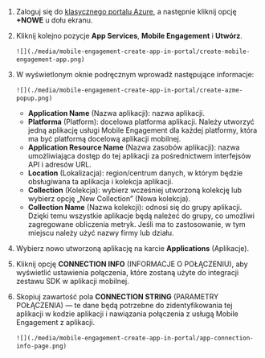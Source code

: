 1. Zaloguj się do [klasycznego portalu Azure](https://manage.windowsazure.com), a następnie kliknij opcję **+NOWE** u dołu ekranu.
2. Kliknij kolejno pozycje **App Services**, **Mobile Engagement** i **Utwórz**.
   
       ![](./media/mobile-engagement-create-app-in-portal/create-mobile-engagement-app.png)
3. W wyświetlonym oknie podręcznym wprowadź następujące informacje:
   
       ![](./media/mobile-engagement-create-app-in-portal/create-azme-popup.png)
   
   * **Application Name** (Nazwa aplikacji): nazwa aplikacji. 
   * **Platforma** (Platform): docelowa platforma aplikacji. Należy utworzyć jedną aplikację usługi Mobile Engagement dla każdej platformy, która ma być platformą docelową aplikacji mobilnej. 
   * **Application Resource Name** (Nazwa zasobów aplikacji): nazwa umożliwiająca dostęp do tej aplikacji za pośrednictwem interfejsów API i adresów URL. 
   * **Location** (Lokalizacja): region/centrum danych, w którym będzie obsługiwana ta aplikacja i kolekcja aplikacji.
   * **Collection** (Kolekcja): wybierz wcześniej utworzoną kolekcję lub wybierz opcję „New Collection” (Nowa kolekcja).
   * **Collection Name** (Nazwa kolekcji): odnosi się do grupy aplikacji. Dzięki temu wszystkie aplikacje będą należeć do grupy, co umożliwi zagregowane obliczenia metryk. Jeśli ma to zastosowanie, w tym miejscu należy użyć nazwy firmy lub działu.
4. Wybierz nowo utworzoną aplikację na karcie **Applications** (Aplikacje).
5. Kliknij opcję **CONNECTION INFO** (INFORMACJE O POŁĄCZENIU), aby wyświetlić ustawienia połączenia, które zostaną użyte do integracji zestawu SDK w aplikacji mobilnej.
6. Skopiuj zawartość pola **CONNECTION STRING** (PARAMETRY POŁĄCZENIA) — te dane będą potrzebne do zidentyfikowania tej aplikacji w kodzie aplikacji i nawiązania połączenia z usługą Mobile Engagement z aplikacji.
   
       ![](./media/mobile-engagement-create-app-in-portal/app-connection-info-page.png)



<!--HONumber=Jan17_HO3-->


